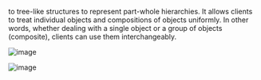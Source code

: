 to tree-like structures to represent part-whole hierarchies. It allows clients to treat individual objects and compositions of objects uniformly. In other words, whether dealing with a single object or a group of objects (composite), clients can use them interchangeably.



![image](https://github.com/Dineshp2903/design_pattern/assets/87664339/733ba90d-f49b-49f1-97da-c23c1c108058)


![image](https://github.com/Dineshp2903/design_pattern/assets/87664339/cdd1b327-620e-4640-a535-bf34f545c9ac)

